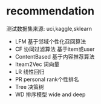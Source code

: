 #  recommendation 
  测试数据集来源: uci,kaggle,sklearn
- LFM    基于邻域个性化召回算法
- CF 协同过滤算法  基于item或user
- ContentBased 基于内容推荐算法
- Iteam2Vec    词向量
- LR  线性回归
- PR  personal  rank个性排名
- Tree 决策树
- WD    排序模型 wide and deep

